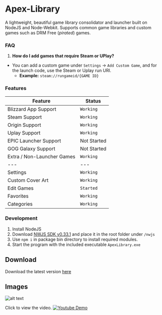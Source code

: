 # Apex-Library
A lightweight, beautiful game library consolidator and launcher built on NodeJS and Node-Webkit. Supports common game libraries and custom games such as DRM Free (*pirated*) games.

### FAQ
1. **How do I add games that require Steam or UPlay?**
  - You can add a custom game under `Settings` -> `Add Custom Game`, and for the launch code, use the Steam or Uplay run URI.
    * **Example:** `steam://rungameid/{GAME ID}`

### Features
Feature | Status
--- | ---
Blizzard App Support | `Working`
Steam Support | `Working`
Origin Support | `Working`
Uplay Support | `Working`
EPIC Launcher Support | Not Started
GOG Galaxy Support | Not Started
Extra / Non-Launcher Games | `Working`
--- | ---
Settings | `Working`
Custom Cover Art | `Working`
Edit Games | `Started`
Favorites | `Working`
Categories | `Working`

### Development
1. Install NodeJS
2. Download [NWJS SDK v0.33.1](https://dl.nwjs.io/v0.33.1/nwjs-sdk-v0.33.1-win-x64.zip) and place it in the root folder under `/nwjs`
3. Use `npm i` in package bin directory to install required modules.
4. Start the program with the included executable `ApexLibrary.exe`

## Download
Download the latest version [here](https://github.com/uplusion23/Apex-Library/releases)


## Images

![alt text](https://i.imgur.com/kBlHow1.png "Library Page")

Click to view the video.
[![Youtube Demo](http://i3.ytimg.com/vi/TKp7uqQpeJ0/maxresdefault.jpg)](https://www.youtube.com/watch?v=TKp7uqQpeJ0)
